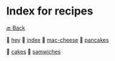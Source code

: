 # Index for recipes

[🔙 Back](..)

📄 [hey](hey)
📄 [index](index)
📄 [mac-cheese](mac-cheese)
📄 [pancakes](pancakes)

📁 [cakes](cakes)
📁 [samwiches](samwiches)
